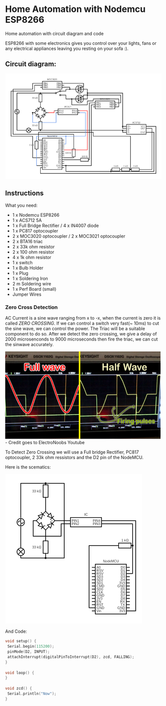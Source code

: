 # Home Automation with Nodemcu ESP8266
Home automation with circuit diagram and code

ESP8266 with some electronics gives you control over your lights, fans or any electrical appliances leaving you resting on your sofa :).

## Circuit diagram:

![Circuit](images/circuit.png)

## Instructions

What you need:

* 1 x Nodemcu ESP8266
* 1 x ACS712 5A
* 1 x Full Bridge Rectifier / 4 x IN4007 diode
* 1 x PC817 optocoupler
* 2 x MOC3020 optocoupler / 2 x MOC3021 optocoupler
* 2 x BTA16 triac
* 2 x 33k ohm resistor
* 2 x 100 ohm resistor
* 4 x 1k ohm resistor
* 1 x switch
* 1 x Bulb Holder
* 1 x Plug
* 1 x Soldering Iron
* 2 m Soldering wire
* 1 x Perf Board (small)
* Jumper Wires

### Zero Cross Detection
AC Current is a sine wave ranging from x to -x, when the current is zero it is called *ZERO CROSSING*. If we can control a switch very fast(~ 10ms) to cut the sine wave, we can control the power. The Triac will be a suitable component to do so. After we detect the zero crossing, we give a delay of 2000 microsenconds to 9000 microseconds then fire the triac, we can cut the sinwave accurately.

<img src="images/sine_wave.png" width="500" hieght="300"/> 
 - Credit goes to ElectroNoobs Youtube

 To Detect Zero Crossing we will use a Full bridge Rectifier, PC817 optocoupler, 2 33k ohm ressistors and the D2 pin of the NodeMCU.
 
 Here is the scematics:
 
 
 ![Circuit](images/circuit_zcd.png)
 
 
 And Code:
 
 ```C
 void setup() {
  Serial.begin(115200);
  pinMode(D2, INPUT);
  attachInterrupt(digitalPinToInterrupt(D2), zcd, FALLING);
}

void loop() {
}

void zcd() {
  Serial.println("Now");
}
 ```
 

